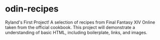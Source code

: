 # odin-recipes
Ryland's First Project!
A selection of recipes from Final Fantasy XIV Online taken from the official cookbook.
This project will demonstrate a understanding of basic HTML, including boilerplate, links, and images.